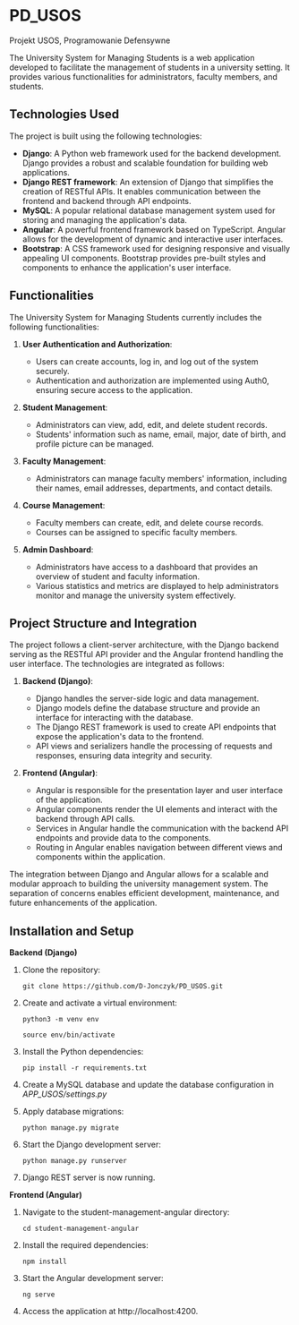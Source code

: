 # PD_USOS
Projekt USOS, Programowanie Defensywne

The University System for Managing Students is a web application developed to facilitate the management of students in a university setting. It provides various functionalities for administrators, faculty members, and students.

## Technologies Used

The project is built using the following technologies:

- **Django**: A Python web framework used for the backend development. Django provides a robust and scalable foundation for building web applications.
- **Django REST framework**: An extension of Django that simplifies the creation of RESTful APIs. It enables communication between the frontend and backend through API endpoints.
- **MySQL**: A popular relational database management system used for storing and managing the application's data.
- **Angular**: A powerful frontend framework based on TypeScript. Angular allows for the development of dynamic and interactive user interfaces.
- **Bootstrap**: A CSS framework used for designing responsive and visually appealing UI components. Bootstrap provides pre-built styles and components to enhance the application's user interface.

## Functionalities

The University System for Managing Students currently includes the following functionalities:

1. **User Authentication and Authorization**:
    - Users can create accounts, log in, and log out of the system securely.
    - Authentication and authorization are implemented using Auth0, ensuring secure access to the application.

2. **Student Management**:
    - Administrators can view, add, edit, and delete student records.
    - Students' information such as name, email, major, date of birth, and profile picture can be managed.

3. **Faculty Management**:
    - Administrators can manage faculty members' information, including their names, email addresses, departments, and contact details.

4. **Course Management**:
    - Faculty members can create, edit, and delete course records.
    - Courses can be assigned to specific faculty members.

5. **Admin Dashboard**:
    - Administrators have access to a dashboard that provides an overview of student and faculty information.
    - Various statistics and metrics are displayed to help administrators monitor and manage the university system effectively.

## Project Structure and Integration

The project follows a client-server architecture, with the Django backend serving as the RESTful API provider and the Angular frontend handling the user interface. The technologies are integrated as follows:

1. **Backend (Django)**:
    - Django handles the server-side logic and data management.
    - Django models define the database structure and provide an interface for interacting with the database.
    - The Django REST framework is used to create API endpoints that expose the application's data to the frontend.
    - API views and serializers handle the processing of requests and responses, ensuring data integrity and security.

2. **Frontend (Angular)**:
    - Angular is responsible for the presentation layer and user interface of the application.
    - Angular components render the UI elements and interact with the backend through API calls.
    - Services in Angular handle the communication with the backend API endpoints and provide data to the components.
    - Routing in Angular enables navigation between different views and components within the application.

The integration between Django and Angular allows for a scalable and modular approach to building the university management system. The separation of concerns enables efficient development, maintenance, and future enhancements of the application.

## Installation and Setup
**Backend (Django)**

1. Clone the repository:


   `git clone https://github.com/D-Jonczyk/PD_USOS.git`

2. Create and activate a virtual environment:


    `python3 -m venv env`

    `source env/bin/activate`

3. Install the Python dependencies:


    `pip install -r requirements.txt`

4. Create a MySQL database and update the database configuration in *APP_USOS/settings.py*

5. Apply database migrations:


    `python manage.py migrate`

6. Start the Django development server:


    `python manage.py runserver`

7. Django REST server is now running.

**Frontend (Angular)**

1. Navigate to the student-management-angular directory:


    `cd student-management-angular`

2. Install the required dependencies:


    `npm install`

3. Start the Angular development server:


    `ng serve`

4. Access the application at http://localhost:4200.

